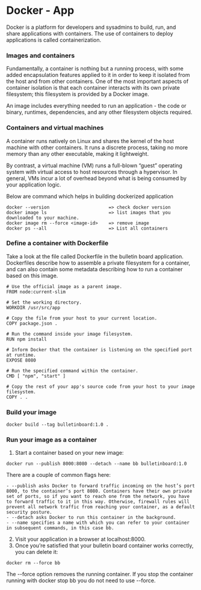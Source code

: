 # Docker - App

Docker is a platform for developers and sysadmins to build, run, and share applications with containers. The use of containers to deploy applications is called containerization.

<h3>Images and containers</h3>


Fundamentally, a container is nothing but a running process, with some added encapsulation features applied to it in order to keep it isolated from the host and from other containers. One of the most important aspects of container isolation is that each container interacts with its own private filesystem; this filesystem is provided by a Docker image. 

An image includes everything needed to run an application - the code or binary, runtimes, dependencies, and any other filesystem objects required.



<h3>Containers and virtual machines</h3>


A container runs natively on Linux and shares the kernel of the host machine with other containers. It runs a discrete process, taking no more memory than any other executable, making it lightweight.

By contrast, a virtual machine (VM) runs a full-blown “guest” operating system with virtual access to host resources through a hypervisor. In general, VMs incur a lot of overhead beyond what is being consumed by your application logic.


Below are command which helps in building dockerized application

```
docker --version                      => check docker version
docker image ls                       => list images that you downloaded to your machine.
docker image rm --force <image-id>    => remove image
docker ps --all                       => List all containers
```

<h3>Define a container with Dockerfile</h3>


Take a look at the file called Dockerfile in the bulletin board application. Dockerfiles describe how to assemble a private filesystem for a container, and can also contain some metadata describing how to run a container based on this image.



```
# Use the official image as a parent image.
FROM node:current-slim

# Set the working directory.
WORKDIR /usr/src/app

# Copy the file from your host to your current location.
COPY package.json .

# Run the command inside your image filesystem.
RUN npm install

# Inform Docker that the container is listening on the specified port at runtime.
EXPOSE 8080

# Run the specified command within the container.
CMD [ "npm", "start" ]

# Copy the rest of your app's source code from your host to your image filesystem.
COPY . .
```

<h3>Build your image</h3>


```
docker build --tag bulletinboard:1.0 .
```

<h3>Run your image as a container</h3>

1. Start a container based on your new image:

```
docker run --publish 8000:8080 --detach --name bb bulletinboard:1.0
```

There are a couple of common flags here:

	- --publish asks Docker to forward traffic incoming on the host’s port 8000, to the container’s port 8080. Containers have their own private set of ports, so if you want to reach one from the network, you have to forward traffic to it in this way. Otherwise, firewall rules will prevent all network traffic from reaching your container, as a default security posture.
	- --detach asks Docker to run this container in the background.
	- --name specifies a name with which you can refer to your container in subsequent commands, in this case bb.

2. Visit your application in a browser at localhost:8000.
3. Once you’re satisfied that your bulletin board container works correctly, you can delete it:
   
```
docker rm --force bb
```

The --force option removes the running container. If you stop the container running with docker stop bb you do not need to use --force.


